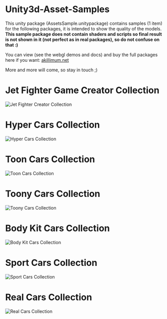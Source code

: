 # Unity3d-Asset-Samples
This unity package (AssetsSample.unitypackage) contains samples (1 item) for the following packages, it is intended to show the quality of the models. **This sample package does not contain shaders and scripts so final result is not shown in it (not perfect as in real packages), so do not confuse on that :)**

You can view (see the webgl demos and docs) and buy the full packages here if you want: [akillimum.net](https://akillimum.net/unity3d-page)

More and more will come, so stay in touch ;)

# Jet Fighter Game Creator Collection
![Jet Fighter Creator Collection](https://akillimum.net/Assets/img/jetFighter/home.png)

# Hyper Cars Collection
![Hyper Cars Collection](https://akillimum.net/Assets/img/carsHyper/home.png)

# Toon Cars Collection
![Toon Cars Collection](https://akillimum.net/Assets/img/carsToon/home.png)

# Toony Cars Collection
![Toony Cars Collection](https://akillimum.net/Assets/img/carsToony/home.png)

# Body Kit Cars Collection
![Body Kit Cars Collection](https://akillimum.net/Assets/img/carsBodyKit/home.png)

# Sport Cars Collection
![Sport Cars Collection](https://akillimum.net/Assets/img/carsSport/home.png)

# Real Cars Collection
![Real Cars Collection](https://akillimum.net/Assets/img/carsReal/home.png)
